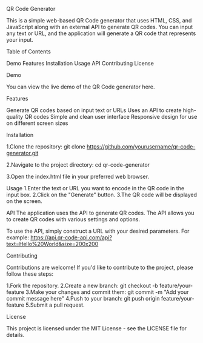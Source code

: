 QR Code Generator



This is a simple web-based QR Code generator that uses HTML, CSS, and JavaScript along with an external API to generate QR codes. You can input any text or URL, and the application will generate a QR code that represents your input.

Table of Contents


Demo
Features
Installation
Usage
API
Contributing
License


Demo



You can view the live demo of the QR Code generator here.

Features



Generate QR codes based on input text or URLs
Uses an API to create high-quality QR codes
Simple and clean user interface
Responsive design for use on different screen sizes



Installation



1.Clone the repository:
git clone https://github.com/yourusername/qr-code-generator.git


2.Navigate to the project directory:
cd qr-code-generator


3.Open the index.html file in your preferred web browser.



Usage
1.Enter the text or URL you want to encode in the QR code in the input box.
2.Click on the "Generate" button.
3.The QR code will be displayed on the screen.


API
The application uses the API to generate QR codes. The API allows you to create QR codes with various settings and options.

To use the API, simply construct a URL with your desired parameters. For example:
https://api.qr-code-api.com/api?text=Hello%20World&size=200x200

Contributing



Contributions are welcome! If you'd like to contribute to the project, please follow these steps:

1.Fork the repository.
2.Create a new branch:
git checkout -b feature/your-feature
3.Make your changes and commit them:
git commit -m "Add your commit message here"
4.Push to your branch:
git push origin feature/your-feature
5.Submit a pull request.

License

This project is licensed under the MIT License - see the LICENSE file for details.
